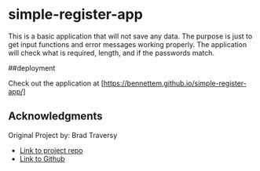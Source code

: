 # simple-register-app

This is a basic application that will not save any data. The purpose is just to get input functions and error messages working properly. 
The application will check what is required, length, and if the passwords match. 

##deployment

Check out the application at [https://bennettem.github.io/simple-register-app/]

## Acknowledgments
Original Project by:
Brad Traversy
- [Link to project repo]([https://snowslurpie.github.io/alex-portfolio/](https://github.com/bradtraversy/vanillawebprojects/tree/master/form-validator)https://github.com/bradtraversy/vanillawebprojects/tree/master/form-validator)
- [Link to Github](https://github.com/bradtraversy)
